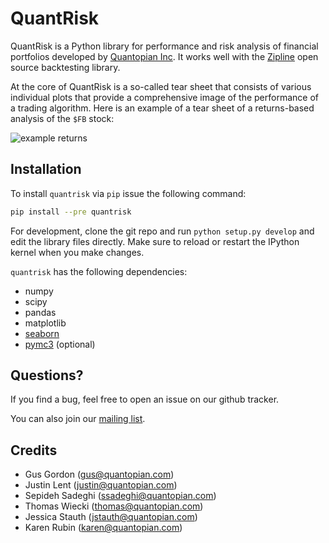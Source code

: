 # QuantRisk

QuantRisk is a Python library for performance and risk analysis of
financial portfolios developed by
[Quantopian Inc](https://www.quantopian.com). It works well with the
[Zipline](http://zipline.io) open source backtesting library.

At the core of QuantRisk is a so-called tear sheet that consists of
various individual plots that provide a comprehensive image of the
performance of a trading algorithm. Here is an example of a tear sheet of a returns-based analysis of the `$FB` stock:

![example returns](https://github.com/quantopian/quantrisk/raw/master/docs/example_returns.png "Example tear sheet about $FB stock")

## Installation

To install `quantrisk` via `pip` issue the following command:

```bash
pip install --pre quantrisk
```

For development, clone the git repo and run `python setup.py develop`
and edit the library files directly. Make sure to reload or restart
the IPython kernel when you make changes.

`quantrisk` has the following dependencies:
* numpy
* scipy
* pandas
* matplotlib
* [seaborn](https://github.com/mwaskom/seaborn)
* [pymc3](https://github.com/pymc-devs/pymc3) (optional)

## Questions?

If you find a bug, feel free to open an issue on our github tracker.

You can also join our [mailing list](https://groups.google.com/forum/#!forum/quantrisk).

## Credits

* Gus Gordon (gus@quantopian.com)
* Justin Lent (justin@quantopian.com)
* Sepideh Sadeghi (ssadeghi@quantopian.com)
* Thomas Wiecki (thomas@quantopian.com)
* Jessica Stauth (jstauth@quantopian.com)
* Karen Rubin (karen@quantopian.com)